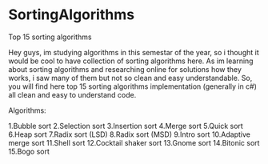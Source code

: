 # SortingAlgorithms
Top 15 sorting algorithms

Hey guys, im studying algorithms in this semestar of the year, so i thought it would be cool to have collection of sorting algorithms here.
As im learning about sorting algorithms and researching online for solutions how they works, i saw many of them but not so clean and easy understandable.
So, you will find here top 15 sorting algorithms implementation (generally in c#) all clean and easy to understand code.

Algorithms:

1.Bubble sort
2.Selection sort
3.Insertion sort
4.Merge sort
5.Quick sort
6.Heap sort
7.Radix sort (LSD)
8.Radix sort (MSD)
9.Intro sort
10.Adaptive merge sort
11.Shell sort
12.Cocktail shaker sort
13.Gnome sort
14.Bitonic sort
15.Bogo sort
